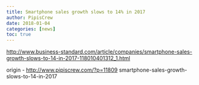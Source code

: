 ```yaml
---
title: Smartphone sales growth slows to 14% in 2017
author: PipisCrew
date: 2018-01-04
categories: [news]
toc: true
---
```


http://www.business-standard.com/article/companies/smartphone-sales-growth-slows-to-14-in-2017-118010401312_1.html

origin - http://www.pipiscrew.com/?p=11809 smartphone-sales-growth-slows-to-14-in-2017